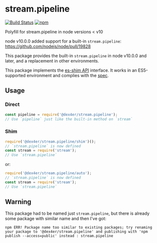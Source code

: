 # stream.pipeline

<!-- markdownlint-disable MD013 -->
[![Build Status](https://secure.travis-ci.org/dex4er/js-stream.pipeline.svg)](http://travis-ci.org/dex4er/js-stream.pipeline) [![npm](https://img.shields.io/npm/v/stream.pipeline.svg)](https://www.npmjs.com/package/@dex4er/stream.pipeline)
<!-- markdownlint-enable MD013 -->

Polyfill for stream.pipeline in node versions &lt; v10

node v10.0.0 added support for a built-in `stream.pipeline`:
<https://github.com/nodejs/node/pull/19828>

This package provides the built-in `stream.pipeline` in node v10.0.0 and later,
and a replacement in other environments.

This package implements the [es-shim API](https://github.com/es-shims/api)
interface. It works in an ES5-supported environment and complies with the
[spec](http://www.ecma-international.org/ecma-262/6.0/).

## Usage

### Direct

```js
const pipeline = require('@dex4er/stream.pipeline');
// Use `pipeline` just like the built-in method on `stream`
```

### Shim

```js
require('@dex4er/stream.pipeline/shim')();
// `stream.pipeline` is now defined
const stream = require('stream');
// Use `stream.pipeline`
```

or:

```js
require('@dex4er/stream.pipeline/auto');
// `stream.pipeline` is now defined
const stream = require('stream');
// Use `stream.pipeline`
```

## Warning

This package had to be named just `stream.pipeline`, but there is already some
package with similar name and then I've got:

<!-- markdownlint-disable MD013 -->

```console
npm ERR! Package name too similar to existing packages; try renaming your package to '@dex4er/stream.pipeline' and publishing with 'npm publish --access=public' instead : stream.pipeline
```

<!-- markdownlint-enable MD013 -->
